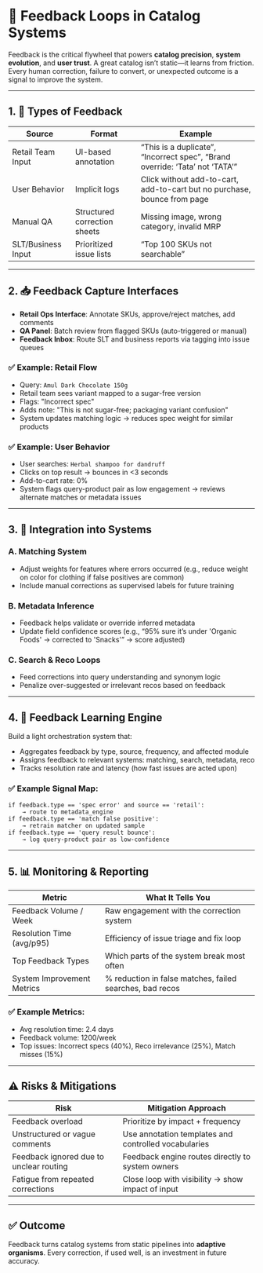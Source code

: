 # 🔁 Feedback Loops in Catalog Systems

Feedback is the critical flywheel that powers **catalog precision**, **system evolution**, and **user trust**. A great catalog isn’t static—it learns from friction. Every human correction, failure to convert, or unexpected outcome is a signal to improve the system.

---

## 1. 🧭 Types of Feedback

| Source             | Format                      | Example                                                                 |
|-------------------|-----------------------------|-------------------------------------------------------------------------|
| Retail Team Input | UI-based annotation         | “This is a duplicate”, “Incorrect spec”, “Brand override: ‘Tata’ not ‘TATA’” |
| User Behavior      | Implicit logs               | Click without add-to-cart, add-to-cart but no purchase, bounce from page |
| Manual QA          | Structured correction sheets| Missing image, wrong category, invalid MRP                              |
| SLT/Business Input | Prioritized issue lists     | “Top 100 SKUs not searchable”                                          |

---

## 2. 📥 Feedback Capture Interfaces

- **Retail Ops Interface**: Annotate SKUs, approve/reject matches, add comments
- **QA Panel**: Batch review from flagged SKUs (auto-triggered or manual)
- **Feedback Inbox**: Route SLT and business reports via tagging into issue queues

### ✅ Example: Retail Flow
- Query: `Amul Dark Chocolate 150g`
- Retail team sees variant mapped to a sugar-free version
- Flags: "Incorrect spec"
- Adds note: "This is not sugar-free; packaging variant confusion"
- System updates matching logic → reduces spec weight for similar products

### ✅ Example: User Behavior
- User searches: `Herbal shampoo for dandruff`
- Clicks on top result → bounces in <3 seconds
- Add-to-cart rate: 0%
- System flags query-product pair as low engagement → reviews alternate matches or metadata issues

---

## 3. 🔄 Integration into Systems

### A. Matching System
- Adjust weights for features where errors occurred (e.g., reduce weight on color for clothing if false positives are common)
- Include manual corrections as supervised labels for future training

### B. Metadata Inference
- Feedback helps validate or override inferred metadata
- Update field confidence scores (e.g., “95% sure it’s under 'Organic Foods' → corrected to 'Snacks'” → score adjusted)

### C. Search & Reco Loops
- Feed corrections into query understanding and synonym logic
- Penalize over-suggested or irrelevant recos based on feedback

---

## 4. 🧠 Feedback Learning Engine

Build a light orchestration system that:
- Aggregates feedback by type, source, frequency, and affected module
- Assigns feedback to relevant systems: matching, search, metadata, reco
- Tracks resolution rate and latency (how fast issues are acted upon)

### ✅ Example Signal Map:
```
if feedback.type == 'spec error' and source == 'retail':
    → route to metadata_engine
if feedback.type == 'match false positive':
    → retrain matcher on updated sample
if feedback.type == 'query result bounce':
    → log query-product pair as low-confidence
```

---

## 5. 📊 Monitoring & Reporting

| Metric                        | What It Tells You                                           |
|------------------------------|-------------------------------------------------------------|
| Feedback Volume / Week       | Raw engagement with the correction system                   |
| Resolution Time (avg/p95)    | Efficiency of issue triage and fix loop                     |
| Top Feedback Types           | Which parts of the system break most often                  |
| System Improvement Metrics   | % reduction in false matches, failed searches, bad recos    |

### ✅ Example Metrics:
- Avg resolution time: 2.4 days
- Feedback volume: 1200/week
- Top issues: Incorrect specs (40%), Reco irrelevance (25%), Match misses (15%)

---

## ⚠️ Risks & Mitigations

| Risk                                     | Mitigation Approach                                   |
|------------------------------------------|--------------------------------------------------------|
| Feedback overload                        | Prioritize by impact + frequency                      |
| Unstructured or vague comments           | Use annotation templates and controlled vocabularies |
| Feedback ignored due to unclear routing  | Feedback engine routes directly to system owners      |
| Fatigue from repeated corrections        | Close loop with visibility → show impact of input     |

---

## ✅ Outcome

Feedback turns catalog systems from static pipelines into **adaptive organisms**. Every correction, if used well, is an investment in future accuracy.
